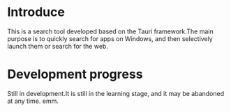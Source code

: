 # Introduce
This is a search tool developed based on the Tauri framework.The main purpose is to quickly search for apps on Windows, and then selectively launch them or search for the web.

# Development progress
Still in development.It is still in the learning stage, and it may be abandoned at any time. emm.
